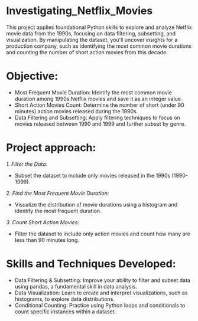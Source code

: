 # Investigating_Netflix_Movies
This project applies foundational Python skills to explore and analyze Netflix movie data from the 1990s, focusing on data filtering, subsetting, and visualization. By manipulating the dataset, you'll uncover insights for a production company, such as identifying the most common movie durations and counting the number of short action movies from this decade.

# Objective:
- Most Frequent Movie Duration: Identify the most common movie duration among 1990s Netflix movies and save it as an integer value.
- Short Action Movies Count: Determine the number of short (under 90 minutes) action movies released during the 1990s.
- Data Filtering and Subsetting: Apply filtering techniques to focus on movies released between 1990 and 1999 and further subset by genre.

# Project approach:
*1. Filter the Data:*
- Subset the dataset to include only movies released in the 1990s (1990-1999).

*2. Find the Most Frequent Movie Duration:*
- Visualize the distribution of movie durations using a histogram and identify the most frequent duration.

*3. Count Short Action Movies:*
- Filter the dataset to include only action movies and count how many are less than 90 minutes long.

# Skills and Techniques Developed:
- Data Filtering & Subsetting: Improve your ability to filter and subset data using pandas, a fundamental skill in data analysis.
- Data Visualization: Learn to create and interpret visualizations, such as histograms, to explore data distributions.
- Conditional Counting: Practice using Python loops and conditionals to count specific instances within a dataset.

